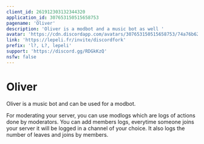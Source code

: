 ```yaml
---
client_id: 261912303132344320
application_id: 307653150515658753
pagename: 'Oliver'
description: 'Oliver is a modbot and a music bot as well '
avatar: 'https://cdn.discordapp.com/avatars/307653150515658753/74a76b62c096d2836c9c748cc3a8da78.png'
link: 'https://lepeli.fr/invite/discordfork'
prefix: 'l?, L?, lepeli'
support: 'https://discord.gg/RDGkKzQ'
nsfw: false
---
```

# Oliver

Oliver is a music bot and can be used for a modbot.

For moderating your server, you can use modlogs which are logs of actions done by moderators. 
You can add members logs, everytime someone joins your server it will be logged in a channel of your choice. It also logs the number of leaves and joins by members.


<!--
  Stan LOONA
  Stan Talent
-->
